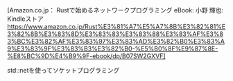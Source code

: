 [Amazon.co.jp： Rustで始めるネットワークプログラミング eBook: 小野 輝也: Kindleストア https://www.amazon.co.jp/Rust%E3%81%A7%E5%A7%8B%E3%82%81%E3%82%8B%E3%83%8D%E3%83%83%E3%83%88%E3%83%AF%E3%83%BC%E3%82%AF%E3%83%97%E3%83%AD%E3%82%B0%E3%83%A9%E3%83%9F%E3%83%B3%E3%82%B0-%E5%B0%8F%E9%87%8E-%E8%BC%9D%E4%B9%9F-ebook/dp/B07SW2GXVF]

std::netを使ってソケットプログラミング
